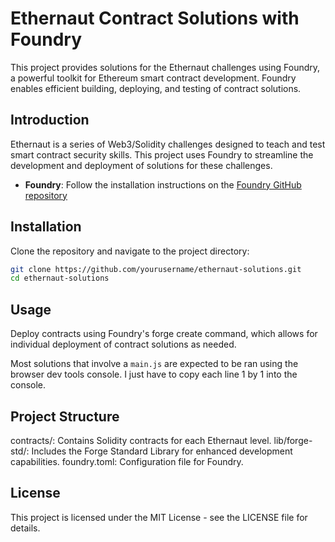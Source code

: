 # Ethernaut Contract Solutions with Foundry

This project provides solutions for the Ethernaut challenges using Foundry, a powerful toolkit for Ethereum smart contract development. Foundry enables efficient building, deploying, and testing of contract solutions.

## Introduction

Ethernaut is a series of Web3/Solidity challenges designed to teach and test smart contract security skills. This project uses Foundry to streamline the development and deployment of solutions for these challenges.

- **Foundry**: Follow the installation instructions on the [Foundry GitHub repository](https://github.com/foundry-rs/foundry)

## Installation

Clone the repository and navigate to the project directory:

   ```bash
   git clone https://github.com/yourusername/ethernaut-solutions.git
   cd ethernaut-solutions
   ```

## Usage
Deploy contracts using Foundry's forge create command, which allows for individual deployment of contract solutions as needed.

Most solutions that involve a `main.js` are expected to be ran using the browser dev tools console. I just have to copy each line 1 by 1 into the console.

## Project Structure
contracts/: Contains Solidity contracts for each Ethernaut level.
lib/forge-std/: Includes the Forge Standard Library for enhanced development capabilities.
foundry.toml: Configuration file for Foundry.

## License
This project is licensed under the MIT License - see the LICENSE file for details.